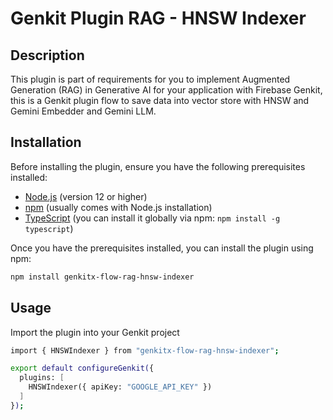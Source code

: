 # Genkit Plugin RAG - HNSW Indexer

## Description
This plugin is part of requirements for you to implement Augmented Generation (RAG) in Generative AI for your application with Firebase Genkit, this is a Genkit plugin flow to save data into vector store with HNSW and Gemini Embedder and Gemini LLM.

## Installation
Before installing the plugin, ensure you have the following prerequisites installed:
- [Node.js](https://nodejs.org/) (version 12 or higher)
- [npm](https://www.npmjs.com/) (usually comes with Node.js installation)
- [TypeScript](https://www.typescriptlang.org/) (you can install it globally via npm: `npm install -g typescript`)

Once you have the prerequisites installed, you can install the plugin using npm:

```bash
npm install genkitx-flow-rag-hnsw-indexer
```

## Usage
Import the plugin into your Genkit project
```bash
import { HNSWIndexer } from "genkitx-flow-rag-hnsw-indexer";

export default configureGenkit({
  plugins: [
    HNSWIndexer({ apiKey: "GOOGLE_API_KEY" })
  ]
});


```